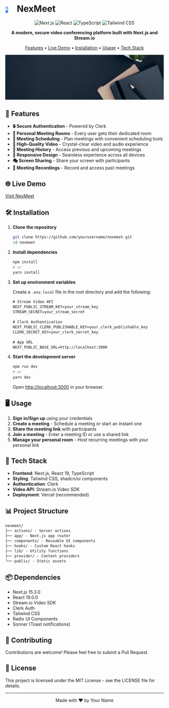 # <img src="./public/icons/yoom-logo.svg" alt="NexMeet Logo" width="30" height="30" style="vertical-align: middle;"> NexMeet

<div align="center">
  
  ![Next.js](https://img.shields.io/badge/Next.js-15.3.0-black?style=flat-square&logo=next.js)
  ![React](https://img.shields.io/badge/React-19.0.0-blue?style=flat-square&logo=react)
  ![TypeScript](https://img.shields.io/badge/TypeScript-5-blue?style=flat-square&logo=typescript)
  ![Tailwind CSS](https://img.shields.io/badge/Tailwind-3.4.17-06B6D4?style=flat-square&logo=tailwind-css)
  
  **A modern, secure video conferencing platform built with Next.js and Stream.io**
  
  [Features](#features) • [Live Demo](#live-demo) • [Installation](#installation) • [Usage](#usage) • [Tech Stack](#tech-stack)
  
  ![NexMeet Preview](./public/images/hero-background.png)
</div>

## 🚀 Features

- **🔒 Secure Authentication** - Powered by Clerk
- **🎯 Personal Meeting Rooms** - Every user gets their dedicated room
- **📅 Meeting Scheduling** - Plan meetings with convenient scheduling tools
- **🎥 High-Quality Video** - Crystal-clear video and audio experience
- **🔄 Meeting History** - Access previous and upcoming meetings
- **📱 Responsive Design** - Seamless experience across all devices
- **🎭 Screen Sharing** - Share your screen with participants
- **💾 Meeting Recordings** - Record and access past meetings

## 🌐 Live Demo

[Visit NexMeet](https://nexmeet.yourdomain.com)

## 🛠️ Installation

1. **Clone the repository**

   ```bash
   git clone https://github.com/yourusername/nexmeet.git
   cd nexmeet
   ```

2. **Install dependencies**

   ```bash
   npm install
   # or
   yarn install
   ```

3. **Set up environment variables**

   Create a `.env.local` file in the root directory and add the following:

   ```env
   # Stream Video API
   NEXT_PUBLIC_STREAM_KEY=your_stream_key
   STREAM_SECRET=your_stream_secret

   # Clerk Authentication
   NEXT_PUBLIC_CLERK_PUBLISHABLE_KEY=your_clerk_publishable_key
   CLERK_SECRET_KEY=your_clerk_secret_key

   # App URL
   NEXT_PUBLIC_BASE_URL=http://localhost:3000
   ```

4. **Start the development server**

   ```bash
   npm run dev
   # or
   yarn dev
   ```

   Open [http://localhost:3000](http://localhost:3000) in your browser.

## 🖥️ Usage

1. **Sign in/Sign up** using your credentials
2. **Create a meeting** - Schedule a meeting or start an instant one
3. **Share the meeting link** with participants
4. **Join a meeting** - Enter a meeting ID or use a shared link
5. **Manage your personal room** - Host recurring meetings with your personal link

## 🧰 Tech Stack

- **Frontend**: Next.js, React 19, TypeScript
- **Styling**: Tailwind CSS, shadcn/ui components
- **Authentication**: Clerk
- **Video API**: Stream.io Video SDK
- **Deployment**: Vercel (recommended)

## 📊 Project Structure

```
nexmeet/
├── actions/ - Server actions
├── app/ - Next.js app router
├── components/ - Reusable UI components
├── hooks/ - Custom React hooks
├── lib/ - Utility functions
├── provider/ - Context providers
└── public/ - Static assets
```

## 📦 Dependencies

- Next.js 15.3.0
- React 19.0.0
- Stream.io Video SDK
- Clerk Auth
- Tailwind CSS
- Radix UI Components
- Sonner (Toast notifications)

## 🤝 Contributing

Contributions are welcome! Please feel free to submit a Pull Request.

## 📜 License

This project is licensed under the MIT License - see the LICENSE file for details.

---

<div align="center">
  Made with ❤️ by Your Name
</div>
